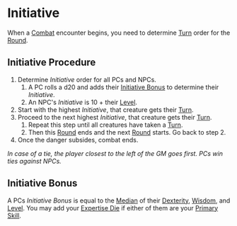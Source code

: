 # Initiative

When a [Combat](Combat.md) encounter begins, you need to determine [Turn](../Core%20Procedures/Turn.md) order for the [Round](../Core%20Procedures/Round.md).

## Initiative Procedure

1. Determine *Initiative* order for all PCs and NPCs.
	1. A PC rolls a d20 and adds their [Initiative Bonus](Initiative.md#Initiative%20Bonus) to determine their *Initiative*.
	2. An NPC's *Initiative* is 10 + their [Level](../../Player%20Characters/Derived%20Statistics/Level.md).
2. Start with the highest *Initiative*, that creature gets their [Turn](../Core%20Procedures/Turn.md).
3. Proceed to the next highest *Initiative*, that creature gets their [Turn](../Core%20Procedures/Turn.md).
	1. Repeat this step until all creatures have taken a [Turn](../Core%20Procedures/Turn.md).
	2. Then this [Round](../Core%20Procedures/Round.md) ends and the next [Round](../Core%20Procedures/Round.md) starts. Go back to step 2.
4. Once the danger subsides, combat ends.

*In case of a tie, the player closest to the left of the GM goes first. PCs win ties against NPCs.*

## Initiative Bonus

A PCs *Initiative Bonus* is equal to the [Median](../Core%20Procedures/Half.md#Median) of their [Dexterity](../../Player%20Characters/The%20Ability%20Scores/Dexterity.md), [Wisdom](../../Player%20Characters/The%20Ability%20Scores/Wisdom.md), and [Level](../../Player%20Characters/Derived%20Statistics/Level.md). You may add your [Expertise Die](../../Player%20Characters/Backgrounds/Primary%20Skill.md#Expertise%20Die) if either of them are your [Primary Skill](../../Player%20Characters/Backgrounds/Primary%20Skill.md).
